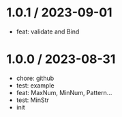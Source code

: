 
1.0.1 / 2023-09-01
==================

* feat: validate and Bind

1.0.0 / 2023-08-31
==================

* chore: github
* test: example
* feat: MaxNum, MinNum, Pattern...
* test: MinStr
* init
